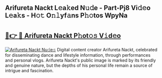 ## Arifureta Nackt L𝚎a𝚔ed N𝚞𝚍e - Part-Pj8 Vi𝚍𝚎o L𝚎a𝚔s - H𝚘𝚝 O𝚗𝚕yf𝚊ns P𝚑𝚘tos WpyNa

# <h2><a href="http://kf06pz.oniu.top/?m=Arifureta+Nackt">🔗👉 🔴 Arifureta Nackt P𝚑ot𝚘𝚜 V𝚒d𝚎o</a></h2>

[![Arifureta Nackt Nu𝚍e𝚜](https://i.imgur.com/0qMVB7G.gif)](http://kf06pz.oniu.top/?m=Arifureta+Nackt)
Digital content creator Arifureta Nackt, celebrated for disseminating dance and lifestyle information, through performances and personal vlogs. Arifureta Nackt's public image is marked by its friendly and genuine nature, but the depths of his personal life remain a source of intrigue and fascination.  

